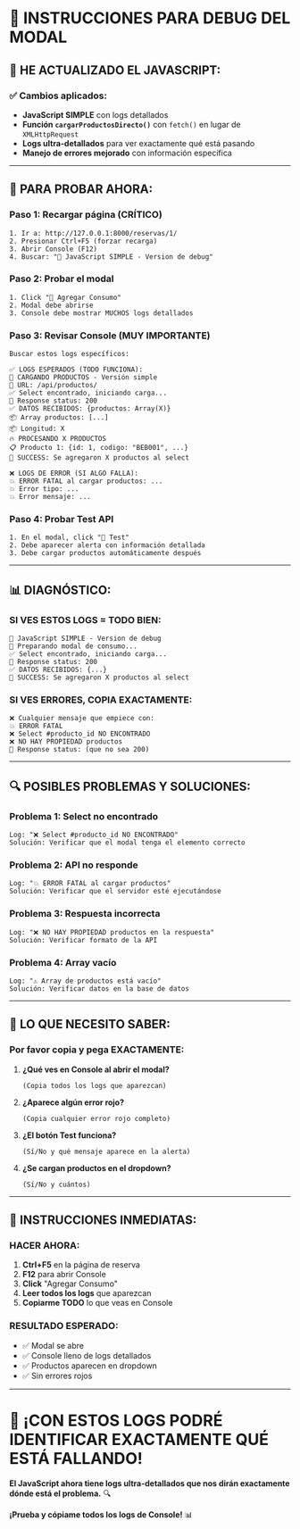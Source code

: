 # 🧪 INSTRUCCIONES PARA DEBUG DEL MODAL

## 🔧 **HE ACTUALIZADO EL JAVASCRIPT:**

### ✅ **Cambios aplicados:**
- **JavaScript SIMPLE** con logs detallados
- **Función `cargarProductosDirecto()`** con `fetch()` en lugar de `XMLHttpRequest`
- **Logs ultra-detallados** para ver exactamente qué está pasando
- **Manejo de errores mejorado** con información específica

---

## 🎯 **PARA PROBAR AHORA:**

### **Paso 1: Recargar página (CRÍTICO)**
```
1. Ir a: http://127.0.0.1:8000/reservas/1/
2. Presionar Ctrl+F5 (forzar recarga)
3. Abrir Console (F12)
4. Buscar: "🚀 JavaScript SIMPLE - Version de debug"
```

### **Paso 2: Probar el modal**
```
1. Click "🛒 Agregar Consumo"
2. Modal debe abrirse
3. Console debe mostrar MUCHOS logs detallados
```

### **Paso 3: Revisar Console (MUY IMPORTANTE)**
```
Buscar estos logs específicos:

✅ LOGS ESPERADOS (TODO FUNCIONA):
🔄 CARGANDO PRODUCTOS - Versión simple
📍 URL: /api/productos/
✅ Select encontrado, iniciando carga...
📡 Response status: 200
✅ DATOS RECIBIDOS: {productos: Array(X)}
📦 Array productos: [...]
📦 Longitud: X
🔥 PROCESANDO X PRODUCTOS
📋 Producto 1: {id: 1, codigo: "BEB001", ...}
🎉 SUCCESS: Se agregaron X productos al select

❌ LOGS DE ERROR (SI ALGO FALLA):
💥 ERROR FATAL al cargar productos: ...
💥 Error tipo: ...
💥 Error mensaje: ...
```

### **Paso 4: Probar Test API**
```
1. En el modal, click "🐛 Test"
2. Debe aparecer alerta con información detallada
3. Debe cargar productos automáticamente después
```

---

## 📊 **DIAGNÓSTICO:**

### **SI VES ESTOS LOGS = TODO BIEN:**
```
🚀 JavaScript SIMPLE - Version de debug
🎯 Preparando modal de consumo...
✅ Select encontrado, iniciando carga...
📡 Response status: 200
✅ DATOS RECIBIDOS: {...}
🎉 SUCCESS: Se agregaron X productos al select
```

### **SI VES ERRORES, COPIA EXACTAMENTE:**
```
❌ Cualquier mensaje que empiece con:
💥 ERROR FATAL
❌ Select #producto_id NO ENCONTRADO
❌ NO HAY PROPIEDAD productos
📡 Response status: (que no sea 200)
```

---

## 🔍 **POSIBLES PROBLEMAS Y SOLUCIONES:**

### **Problema 1: Select no encontrado**
```
Log: "❌ Select #producto_id NO ENCONTRADO"
Solución: Verificar que el modal tenga el elemento correcto
```

### **Problema 2: API no responde**
```
Log: "💥 ERROR FATAL al cargar productos"
Solución: Verificar que el servidor esté ejecutándose
```

### **Problema 3: Respuesta incorrecta**
```
Log: "❌ NO HAY PROPIEDAD productos en la respuesta"
Solución: Verificar formato de la API
```

### **Problema 4: Array vacío**
```
Log: "⚠️ Array de productos está vacío"
Solución: Verificar datos en la base de datos
```

---

## 🎯 **LO QUE NECESITO SABER:**

### **Por favor copia y pega EXACTAMENTE:**

1. **¿Qué ves en Console al abrir el modal?**
   ```
   (Copia todos los logs que aparezcan)
   ```

2. **¿Aparece algún error rojo?**
   ```
   (Copia cualquier error rojo completo)
   ```

3. **¿El botón Test funciona?**
   ```
   (Sí/No y qué mensaje aparece en la alerta)
   ```

4. **¿Se cargan productos en el dropdown?**
   ```
   (Sí/No y cuántos)
   ```

---

## 🚀 **INSTRUCCIONES INMEDIATAS:**

### **HACER AHORA:**
1. **Ctrl+F5** en la página de reserva
2. **F12** para abrir Console
3. **Click** "Agregar Consumo"
4. **Leer todos los logs** que aparezcan
5. **Copiarme TODO** lo que veas en Console

### **RESULTADO ESPERADO:**
- ✅ Modal se abre
- ✅ Console lleno de logs detallados  
- ✅ Productos aparecen en dropdown
- ✅ Sin errores rojos

---

# 🎯 **¡CON ESTOS LOGS PODRÉ IDENTIFICAR EXACTAMENTE QUÉ ESTÁ FALLANDO!**

**El JavaScript ahora tiene logs ultra-detallados que nos dirán exactamente dónde está el problema.** 🔍

**¡Prueba y cópiame todos los logs de Console!** 📊